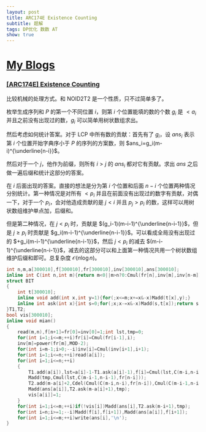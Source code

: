 ```yaml
---
layout: post
title: ARC174E Existence Counting
subtitle: 题解
tags: DP优化 数数 AT
show: true
---
```


# [My Blogs](https://www.cnblogs.com/WrongAnswer90/p/18384272)

### [[ARC174E] Existence Counting](https://www.luogu.com.cn/problem/AT_arc174_e)

比较机械的处理方式。和 NOID2T2 是一个性质，只不过简单多了。

枚举生成序列和 $P$ 的第一个不同位置 $i$，则第 $i$ 个位置能填的数的个数 $g_i$ 是 $<a_i$ 并且之前没有出现过的数，$g_i$ 可以简单用树状数组求出。

然后考虑如何统计答案。对于 LCP 中所有数的贡献：首先有了 $g_i$，设 $ans_i$ 表示第 $i$ 个位置开始字典序小于 $P$ 的序列的方案数，则 $ans_i=g_i(m-i)^{\underline{n-i}}$。

然后对于一个 $j$，他作为前缀，则所有 $i>j$ 的 $ans_i$ 都对它有贡献。求出 $ans$ 之后做一遍后缀和统计这部分的答案。

在 $i$ 后面出现的答案。直接的想法是分为第 $i$ 个位置和后面 $n-i$ 个位置两种情况分别统计。第一种情况是对所有 $<p_i$ 并且在前面没有出现过的数字有贡献，对偶一下，对于一个 $p_i$，会对他造成贡献的是 $j<i$ 并且 $p_j>p_i$ 的数，这样可以用树状数组维护单点加，后缀和。

但是第二种情况，在 $j<p_i$ 时，贡献是 $(g_i-1)(m-i-1)^{\underline{n-i-1}}$，但是 $j\geq p_i$ 时贡献是 $g_i(m-i-1)^{\underline{n-i-1}}$。可以看成全局没有出现过的 $+g_i(m-i-1)^{\underline{n-i-1}}$，然后 $j<p_i$ 的减去 $(m-i-1)^{\underline{n-i-1}}$，减去的这部分可以和上面第一种情况共用一个树状数组维护后缀和即可。总复杂度 $\mathcal O(n\log n)$。

```cpp
int n,m,a[300010],f[300010],fr[300010],inv[300010],ans[300010];
inline int C(int n,int m){return m<0||m>n?0:Cmul(fr[n],inv[m],inv[n-m]);}
struct BIT
{
	int t[300010];
	inline void add(int x,int y=1){for(;x<=m;x+=x&-x)Madd(t[x],y);}
	inline int ask(int x){int s=0;for(;x;x-=x&-x)Madd(s,t[x]);return s;}
}T1,T2;
bool vis[300010];
inline void mian()
{
	read(m,n),f[n+1]=fr[0]=inv[0]=1;int lst,tmp=0;
	for(int i=1;i<=m;++i)fr[i]=Cmul(fr[i-1],i);
	inv[m]=power(fr[m],MOD-2);
	for(int i=m-1;i>0;--i)inv[i]=Cmul(inv[i+1],i+1);
	for(int i=1;i<=n;++i)read(a[i]);
	for(int i=1;i<=n;++i)
	{
		T1.add(a[i]),lst=a[i]-1-T1.ask(a[i]-1),f[i]=Cmul(lst,C(m-i,n-i),fr[n-i]);
		Madd(tmp,Cmul(lst,C(m-i-1,n-i-1),fr[n-i]));
		T2.add(m-a[i]+2,Cdel(Cmul(C(m-i,n-i),fr[n-i]),Cmul(C(m-i-1,n-i-1),fr[n-i])));
		Madd(ans[a[i]],T2.ask(m-a[i]+1),tmp);
		vis[a[i]]=1;
	}
	for(int i=1;i<=m;++i)if(!vis[i])Madd(ans[i],T2.ask(m-i+1),tmp);
	for(int i=n;i>=1;--i)Madd(f[i],f[i+1]),Madd(ans[a[i]],f[i+1]);
	for(int i=1;i<=m;++i)write(ans[i],'\n');
}
```